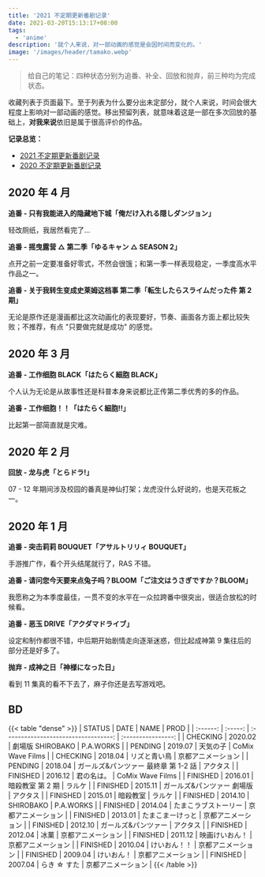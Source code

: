 ```yaml
---
title: '2021 不定期更新番剧记录'
date: 2021-03-20T15:13:17+08:00
tags:
  - 'anime'
description: '就个人来说，对一部动画的感觉是会因时间而变化的。'
image: '/images/header/tamako.webp'
---
```


> 给自己的笔记：四种状态分别为追番、补全、回放和抛弃，前三种均为完成状态。

收藏列表于页面最下。至于列表为什么要分出未定部分，就个人来说，时间会很大程度上影响对一部动画的感觉。移出预留列表，就意味着这是一部在多次回放的基础上，**对我来说**依旧是属于很高评价的作品。

<!--more-->

**记录总览：**

- [2021 不定期更新番剧记录](/post/2021/anime-note/)
- [2020 不定期更新番剧记录](/post/2020/anime-note/)

## 2020 年 4 月

**追番 - 只有我能进入的隐藏地下城「俺だけ入れる隠しダンジョン」**

轻改厕纸，我居然看完了...

**追番 - 摇曳露营 △ 第二季「ゆるキャン △ SEASON 2」**

点开之前一定要准备好零式，不然会很饿；和第一季一样表现稳定，一季度高水平作品之一。

**追番 - 关于我转生变成史莱姆这档事 第二季「転生したらスライムだった件 第 2 期」**

无论是原作还是漫画都比这次动画化的表现要好，节奏、画面各方面上都比较失败；不推荐，有点 "只要做完就是成功" 的感觉。

## 2020 年 3 月

**追番 - 工作细胞 BLACK「はたらく細胞 BLACK」**

个人认为无论是从故事性还是科普本身来说都比正传第二季优秀的多的作品。

**追番 - 工作细胞！！「はたらく細胞!!」**

比起第一部简直就是灾难。

## 2020 年 2 月

**回放 - 龙与虎「とらドラ!」**

07 - 12 年期间涉及校园的番真是神仙打架；龙虎没什么好说的，也是天花板之一。

## 2020 年 1 月

**追番 - 突击莉莉 BOUQUET「アサルトリリィ BOUQUET」**

手游推广作，看个开头结尾就行了，RAS 不错。

**追番 - 请问您今天要来点兔子吗？BLOOM「ご注文はうさぎですか？BLOOM」**

我愿称之为本季度最佳，一贯不变的水平在一众拉跨番中很突出，很适合放松的时候看。

**追番 - 恶玉 DRIVE「アクダマドライブ」**

设定和制作都很不错，中后期开始剧情走向逐渐迷惑，但比起成神第 9 集往后的部分还是好多了。

**抛弃 - 成神之日「神様になった日」**

看到 11 集真的看不下去了，麻子你还是去写游戏吧。

## BD

{{< table "dense" >}}
| STATUS | DATE | NAME | PROD |
| :------: | :-----: | :----------------------------------: | :----------------: |
| CHECKING | 2020.02 | 劇場版 SHIROBAKO | P.A.WORKS |
| PENDING | 2019.07 | 天気の子 | CoMix Wave Films |
| CHECKING | 2018.04 | リズと青い鳥 | 京都アニメーション |
| PENDING | 2018.04 | ガールズ&パンツァー 最終章 第 1-2 話 | アクタス |
| FINISHED | 2016.12 | 君の名は。 | CoMix Wave Films |
| FINISHED | 2016.01 | 暗殺教室 第 2 期 | ラルケ |
| FINISHED | 2015.11 | ガールズ&パンツァー 劇場版 | アクタス |
| FINISHED | 2015.01 | 暗殺教室 | ラルケ |
| FINISHED | 2014.10 | SHIROBAKO | P.A.WORKS |
| FINISHED | 2014.04 | たまこラブストーリー | 京都アニメーション |
| FINISHED | 2013.01 | たまこまーけっと | 京都アニメーション |
| FINISHED | 2012.10 | ガールズ&パンツァー | アクタス |
| FINISHED | 2012.04 | 冰菓 | 京都アニメーション |
| FINISHED | 2011.12 | 映画けいおん！ | 京都アニメーション |
| FINISHED | 2010.04 | けいおん！！ | 京都アニメーション |
| FINISHED | 2009.04 | けいおん！ | 京都アニメーション |
| FINISHED | 2007.04 | らき ☆ すた | 京都アニメーション |
{{< /table >}}

